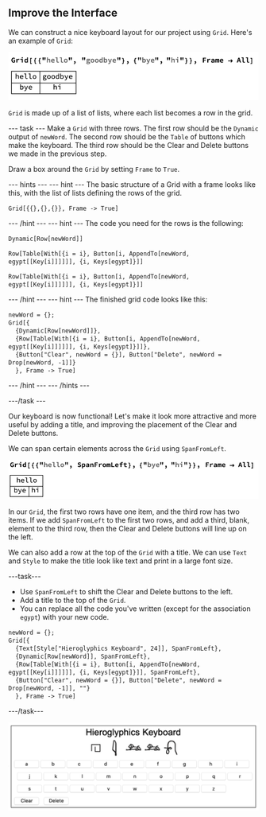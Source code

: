 ## Improve the Interface

We can construct a nice keyboard layout for our project using `Grid`. Here's an example of `Grid`:

![Grid](images/Grid.png)

`Grid` is made up of a list of lists, where each list becomes a row in the grid.

--- task --- 
Make a `Grid` with three rows. The first row should be the `Dynamic` output of `newWord`. The second row should be the `Table` of buttons which make the keyboard. The third row should be the Clear and Delete buttons we made in the previous step.

Draw a box around the `Grid` by setting `Frame` to `True`.

--- hints ---
--- hint ---
The basic structure of a Grid with a frame looks like this, with the list of lists defining the rows of the grid.
```
Grid[{{},{},{}}, Frame -> True]
```
--- /hint ---
--- hint ---
The code you need for the rows is the following:

```
Dynamic[Row[newWord]]
```

```
Row[Table[With[{i = i}, Button[i, AppendTo[newWord, egypt[[Key[i]]]]]], {i, Keys[egypt]}]]
```

```
Row[Table[With[{i = i}, Button[i, AppendTo[newWord, egypt[[Key[i]]]]]], {i, Keys[egypt]}]]
```
--- /hint ---
--- hint ---
The finished grid code looks like this:

```
newWord = {};
Grid[{
  {Dynamic[Row[newWord]]},
  {Row[Table[With[{i = i}, Button[i, AppendTo[newWord, egypt[[Key[i]]]]]], {i, Keys[egypt]}]]},
  {Button["Clear", newWord = {}], Button["Delete", newWord = Drop[newWord, -1]]}
  }, Frame -> True]

```
--- /hint ---
--- /hints ---

---/task ---

Our keyboard is now functional! Let's make it look more attractive and more useful by adding a title, and improving the placement of the Clear and Delete buttons.

We can span certain elements across the `Grid` using `SpanFromLeft`.

![Grid Span](images/GridSpan.png)

In our `Grid`, the first two rows have one item, and the third row has two items. If we add `SpanFromLeft` to the first two rows, and add a third, blank, element to the third row, then the Clear and Delete buttons will line up on the left.

We can also add a row at the top of the `Grid` with a title. We can use `Text` and `Style` to make the title look like text and print in a large font size.

---task---
+ Use `SpanFromLeft` to shift the Clear and Delete buttons to the left.
+ Add a title to the top of the `Grid`.
+ You can replace all the code you've written (except for the association `egypt`) with your new code.

```
newWord = {};
Grid[{
  {Text[Style["Hieroglyphics Keyboard", 24]], SpanFromLeft},
  {Dynamic[Row[newWord]], SpanFromLeft},
  {Row[Table[With[{i = i}, Button[i, AppendTo[newWord, egypt[[Key[i]]]]]], {i, Keys[egypt]}]], SpanFromLeft},
  {Button["Clear", newWord = {}], Button["Delete", newWord = Drop[newWord, -1]], ""}
  }, Frame -> True]
```
---/task---

![Complete project](images/Complete.png)
